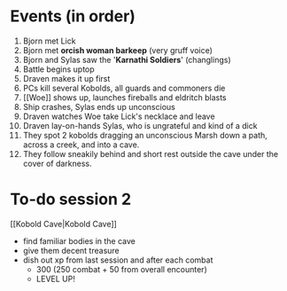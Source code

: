 # Events (in order)
1. Bjorn met Lick
2. Bjorn met **orcish woman barkeep** (very gruff voice)
3. Bjorn and Sylas saw the '**Karnathi Soldiers**' (changlings)
4. Battle begins uptop
5. Draven makes it up first
6. PCs kill several Kobolds, all guards and commoners die
7. [[Woe]] shows up, launches fireballs and eldritch blasts
8. Ship crashes, Sylas ends up unconscious
9. Draven watches Woe take Lick's necklace and leave
10. Draven lay-on-hands Sylas, who is ungrateful and kind of a dick
11. They spot 2 kobolds dragging an unconscious Marsh down a path, across a creek, and into a cave. 
12. They follow sneakily behind and short rest outside the cave under the cover of darkness.
# To-do session 2
[[Kobold Cave|Kobold Cave]]
- find familiar bodies in the cave
- give them decent treasure
- dish out xp from last session and after each combat
	- 300 (250 combat + 50 from overall encounter)
	- LEVEL UP!